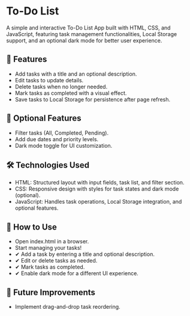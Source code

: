 # To-Do List
A simple and interactive To-Do List App built with HTML, CSS, and JavaScript, featuring task management functionalities, Local Storage support, and an optional dark mode for better user experience.

## 📌 Features
* Add tasks with a title and an optional description.
* Edit tasks to update details.
* Delete tasks when no longer needed.
* Mark tasks as completed with a visual effect.
* Save tasks to Local Storage for persistence after page refresh.

## 🎯 Optional Features
* Filter tasks (All, Completed, Pending).
* Add due dates and priority levels.
* Dark mode toggle for UI customization.

## 🛠 Technologies Used
* HTML: Structured layout with input fields, task list, and filter section.
* CSS: Responsive design with styles for task states and dark mode (optional).
* JavaScript: Handles task operations, Local Storage integration, and optional features.

## 🚀 How to Use
* Open index.html in a browser.
* Start managing your tasks!
*    ✔ Add a task by entering a title and optional description.
*    ✔ Edit or delete tasks as needed.
*    ✔ Mark tasks as completed.
*    ✔ Enable dark mode for a different UI experience.

## 🌟 Future Improvements
* Implement drag-and-drop task reordering.
